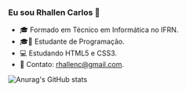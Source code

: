 ### Eu sou Rhallen Carlos 👋

* 🎓 Formado em Técnico em Informática no IFRN.
* 🎓👨‍ Estudante de Programação.
* 💻  Estudando HTML5 e CSS3.
* 📧  Contato: rhallenc@gmail.com.

![Anurag's GitHub stats](https://github-readme-stats.vercel.app/api?username=rhallen-carlos&show_icons=true&theme=dark)
